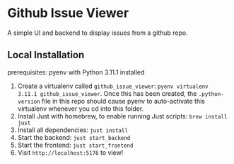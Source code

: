 # Github Issue Viewer

A simple UI and backend to display issues from a github repo.

## Local Installation

prerequisites: pyenv with Python 3.11.1 installed

1. Create a virtualenv called `github_issue_viewer`: `pyenv virtualenv 3.11.1 github_issue_viewer`. Once this has been created, the `.python-version` file in this repo should cause pyenv to auto-activate this virtualenv whenever you cd into this folder.
2. Install Just with homebrew, to enable running Just scripts: `brew install just`
3. Install all dependencies: `just install`
4. Start the backend: `just start_backend`
5. Start the frontend: `just start_frontend`
6. Visit `http://localhost:5176` to view!
